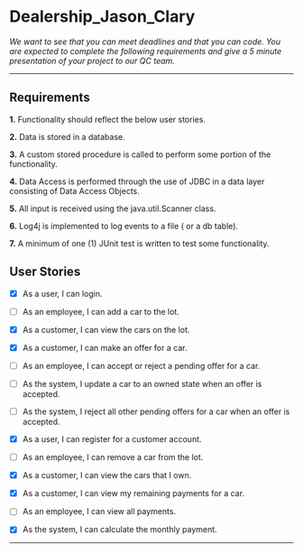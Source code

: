 # Dealership_Jason_Clary
*We want to see that you can meet deadlines and that you can code. You are expected to complete the following requirements and give a 5 minute presentation of your project to our QC team.*

***
## Requirements
**1.** Functionality should reflect the below user stories.

**2.** Data is stored in a database.

**3.** A custom stored procedure is called to perform some portion of the functionality.

**4.** Data Access is performed through the use of JDBC in a data layer consisting of Data Access Objects.

**5.** All input is received using the java.util.Scanner class.

**6.** Log4j is implemented to log events to a file ( or a db table).

**7.** A minimum of one (1) JUnit test is written to test some functionality.

## User Stories
- [x] As a user, I can login.

- [ ] As an employee, I can add a car to the lot.

- [x] As a customer, I can view the cars on the lot.

- [x] As a customer, I can make an offer for a car.

- [ ] As an employee, I can accept or reject a pending offer for a car.

- [ ] As the system, I update a car to an owned state when an offer is accepted.

- [ ] As the system, I reject all other pending offers for a car when an offer is accepted.

- [x] As a user, I can register for a customer account.

- [ ] As an employee, I can remove a car from the lot.

- [x] As a customer, I can view the cars that I own.

- [x] As a customer, I can view my remaining payments for a car.

- [ ] As an employee, I can view all payments.

- [x] As the system, I can calculate the monthly payment. 
***

